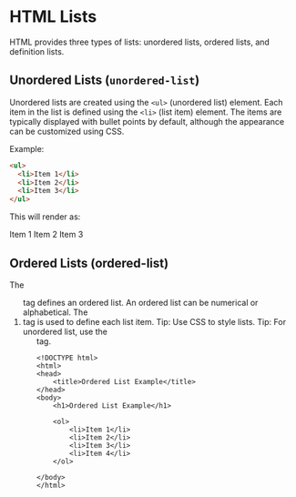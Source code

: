 # HTML Lists

HTML provides three types of lists: unordered lists, ordered lists, and definition lists.

## Unordered Lists (`unordered-list`)

Unordered lists are created using the `<ul>` (unordered list) element. Each item in the list is defined using the `<li>` (list item) element. The items are typically displayed with bullet points by default,
although the appearance can be customized using CSS.

Example:
```html
<ul>
  <li>Item 1</li>
  <li>Item 2</li>
  <li>Item 3</li>
</ul>
```
This will render as:

Item 1
Item 2
Item 3

## Ordered Lists (ordered-list)
The <ol> tag defines an ordered list. An ordered list can be numerical or alphabetical. The <li> tag is used to define each list item. Tip: Use CSS to style lists. Tip: For unordered list, use the <ul> tag.
```
<!DOCTYPE html>
<html>
<head>
    <title>Ordered List Example</title>
</head>
<body>
    <h1>Ordered List Example</h1>
    
    <ol>
        <li>Item 1</li>
        <li>Item 2</li>
        <li>Item 3</li>
        <li>Item 4</li>
    </ol>

</body>
</html>
```
